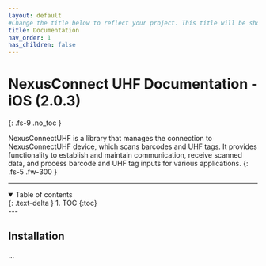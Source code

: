 ```yaml
---
layout: default
#Change the title below to reflect your project. This title will be shown on the left panel as Menu item.
title: Documentation
nav_order: 1
has_children: false
---
```


# NexusConnect UHF Documentation - iOS (2.0.3)
{: .fs-9 .no_toc }

NexusConnectUHF is a library that manages the connection to NexusConnectUHF device, which scans barcodes and UHF tags. It provides functionality to establish and maintain communication, receive scanned data, and process barcode and UHF tag inputs for various applications.
{: .fs-5 .fw-300 }

---
<!-- This section reserved for the Table of Contents. Don't remove it. -->
<details open markdown="block">
  <summary>
    Table of contents
  </summary>
  {: .text-delta }
1. TOC
{:toc}
</details>
---

<!-- Add your documentation content below this line -->

## Installation
...